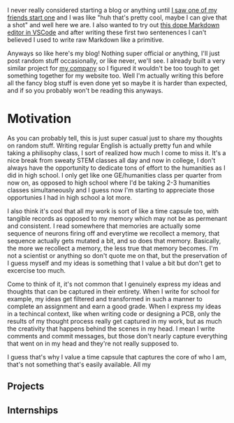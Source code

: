 I never really considered starting a blog or anything until [I saw one of my friends start one](https://astrid.tech/blog/) and I was like "huh that's pretty cool, maybe I can give that a shot" and well here we are. I also wanted to try out [this dope Markdown editor in VSCode](https://github.com/yzhang-gh/vscode-markdown) and after writing these first two sentenences I can't believed I used to write raw Markdown like a primitive. 

Anyways so like here's my blog! Nothing super official or anything, I'll just post random stuff occasionally, or like never, we'll see. I already built a very similar project for [my company](http://suild.com/) so I figured it wouldn't be too tough to get something together for my website too. Well I'm actually writing this before all the fancy blog stuff is even done yet so maybe it is harder than expected, and if so you probably won't be reading this anyways. 

# Motivation

As you can probably tell, this is just super casual just to share my thoughts on random stuff. Writing regular English is actually pretty fun and while taking a philisophy class, I sort of realized how much I come to miss it. It's a nice break from sweaty STEM classes all day and now in college, I don't always have the opportunity to dedicate tons of effort to the humanities as I did in high school. I only get like one GE/humanities class per quarter from now on, as opposed to high school where I'd be taking 2-3 humanities classes simultaneously and I guess now I'm starting to appreciate those opportunies I had in high school a lot more. 

I also think it's cool that all my work is sort of like a time capsule too, with tangible records as opposed to my memory which may not be as permenant and consistent. I read somewhere that memories are actually some sequence of neurons firing off and everytime we recollect a memory, that sequence actually gets mutated a bit, and so does that memory. Basically, the more we recollect a memory, the less true that memory becomes. I'm not a scientist or anything so don't quote me on that, but the preservation of I guess myself and my ideas is something that I value a bit but don't get to excercise too much. 

Come to think of it, it's not common that I genuinely express my ideas and thoughts that can be captured in their entirety. When I write for school for example, my ideas get filtered and transformed in such a manner to complete an assignment and earn a good grade. When I express my ideas in a techincal context, like when writing code or designing a PCB, only the results of my thought process really get captured in my work, but as much the creativity that happens behind the scenes in my head. I mean I write comments and commit messages, but those don't nearly capture everything that went on in my head and they're not really supposed to. 

I guess that's why I value a time capsule that captures the core of who I am, that's not something that's easily available. All my 

## Projects

## Internships